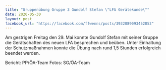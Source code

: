 ```yaml
---
title: "Gruppenübung Gruppe 3 Gundolf Stefan \"LFA Gerätekunde\""
date: 2020-05-30
layout: post
facebook_url: "https://facebook.com/ffwenns/posts/3932889093452853"
---
```


Am gestrigen Freitag den 29. Mai konnte Gundolf Stefan mit seiner Gruppe die Gerätschaften des neuen LFA besprechen und beüben. Unter Einhaltung der Schutzmaßnahmen konnte die Übung nach rund 1,5 Stunden erfolgreich beendet werden.

Bericht: PP/ÖA-Team
Fotos: SG/ÖA-Team
